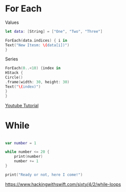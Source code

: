 # For Each

Values
```swift
let data: [String] = ["One", "Two", "Three"]

ForEach(data.indices) { i in
Text("New Itesm: \(data[i])")
}

```

Series
```swift
ForEach(0..<10) {index in
HStack {
Circle()
.frame(width: 30, height: 30)
Text("\(index)")
}
}

```
[Youtube Tutorial](https://www.youtube.com/watch?v=CKmsqRN-VM0&list=RDCMUCp25X4LzOLaksp5qY0YMUzg&index=2)


# While

```swift

var number = 1

while number <= 20 {
    print(number)
    number += 1
}

print("Ready or not, here I come!")

```

https://www.hackingwithswift.com/sixty/4/2/while-loops
